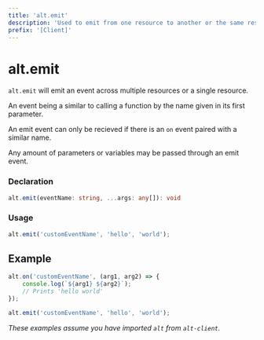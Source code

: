 ```yaml
---
title: 'alt.emit'
description: 'Used to emit from one resource to another or the same resource.'
prefix: '[Client]'
---
```


# alt.emit

`alt.emit` will emit an event across multiple resources or a single resource. 

An event being a similar to calling a function by the name given in its first parameter.

An emit event can only be recieved if there is an `on` event paired with a similar name.

Any amount of parameters or variables may be passed through an emit event.

### Declaration

```typescript
alt.emit(eventName: string, ...args: any[]): void
```

### Usage
```js
alt.emit('customEventName', 'hello', 'world');
```

## Example

```js
alt.on('customEventName', (arg1, arg2) => {
    console.log(`${arg1} ${arg2}`);
    // Prints 'hello world'
});

alt.emit('customEventName', 'hello', 'world');
```

_These examples assume you have imported `alt` from `alt-client`._